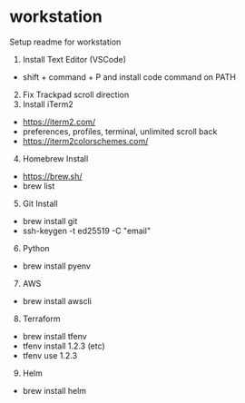 # workstation
Setup readme for workstation

1. Install Text Editor (VSCode)
- shift + command + P and install code command on PATH

2. Fix Trackpad scroll direction
3. Install iTerm2
  - https://iterm2.com/
  - preferences, profiles, terminal, unlimited scroll back
  - https://iterm2colorschemes.com/

4. Homebrew Install
  - https://brew.sh/
  - brew list

5. Git Install
  - brew install git
  - ssh-keygen -t ed25519 -C "email"

6. Python
  - brew install pyenv

7. AWS
  - brew install awscli

8. Terraform
  - brew install tfenv
  - tfenv install 1.2.3 (etc)
  - tfenv use 1.2.3

9. Helm
  - brew install helm